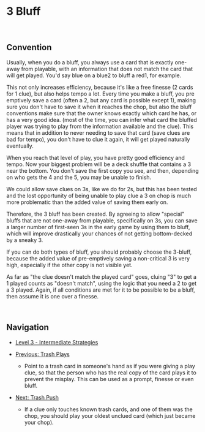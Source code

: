 # 3 Bluff

<br />

## Convention

Usually, when you do a bluff, you always use a card that is exactly one-away from playable, with an information that does not match the card that will get played. You'd say blue on a blue2 to bluff a red1, for example.

This not only increases efficiency, because it's like a free finesse (2 cards for 1 clue), but also helps tempo a lot. Every time you make a bluff, you pre emptively save a card (often a 2, but any card is possible except 1), making sure you don't have to save it when it reaches the chop, but also the bluff conventions make sure that the owner knows exactly which card he has, or has a very good idea. (most of the time, you can infer what card the bluffed player was trying to play from the information available and the clue). This means that in addition to never needing to save that card (save clues are bad for tempo), you don't have to clue it again, it will get played naturally eventually.

When you reach that level of play, you have pretty good efficiency and tempo. Now your biggest problem will be a deck shuffle that contains a 3 near the bottom. You don't save the first copy you see, and then, depending on who gets the 4 and the 5, you may be unable to finish.

We could allow save clues on 3s, like we do for 2s, but this has been tested and the lost opportunity of being unable to play clue a 3 on chop is much more problematic than the added value of saving them early on.

Therefore, the 3 bluff has been created. By agreeing to allow "special" bluffs that are not one-away from playable, specifically on 3s, you can save a larger number of first-seen 3s in the early game by using them to bluff, which will improve drastically your chances of not getting bottom-decked by a sneaky 3.

If you can do both types of bluff, you should probably choose the 3-bluff, because the added value of pre-emptively saving a non-critical 3 is very high, especially if the other copy is not visible yet.

As far as "the clue doesn't match the played card" goes, cluing "3" to get a 1 played counts as "doesn't match", using the logic that you need a 2 to get a 3 played. Again, if all conditions are met for it to be possible to be a bluff, then assume it is one over a finesse.

<br />

## Navigation

* [Level 3 - Intermediate Strategies](https://github.com/agilbert1412/HanabiStrategy/blob/master/Strategy/Level%203%20-%20Intermediate/Level%203%20-%20Intermediate.md)

* [Previous: Trash Plays](https://github.com/agilbert1412/HanabiStrategy/blob/master/Strategy/Level%203%20-%20Intermediate/37%20-%20Trash%20Plays.md)
	* Point to a trash card in someone's hand as if you were giving a play clue, so that the person who has the real copy of the card plays it to prevent the misplay. This can be used as a prompt, finesse or even bluff.

* [Next: Trash Push](https://github.com/agilbert1412/HanabiStrategy/blob/master/Strategy/Level%203%20-%20Intermediate/39%20-%20Trash%20Push.md)
	* If a clue only touches known trash cards, and one of them was the chop, you should play your oldest unclued card (which just became your chop).